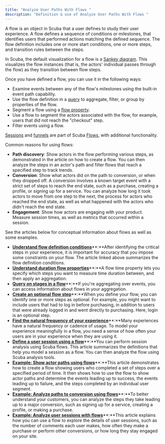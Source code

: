 ```yaml
---
title: "Analyze User Paths With Flows "
description: "Definition & use of Analyze User Paths With Flows "
---
```

A flow is an object in Scuba that a user defines to study their user experience. A flow defines a sequence of conditions or milestones, that identifies users that performed actions matching the defined sequence. The flow definition includes one or more start conditions, one or more steps, and transition rules between the steps.

In Scuba, the default visualization for a flow is a [Sankey diagram](https://scuba.atlassian.net/wiki/spaces/LEXICON/pages/1302462911/Sankey+Diagram). This visualizes the flow instances (that is, the actors' individual passes through the flow) as they transition between flow steps.

Once you have defined a flow, you can use it in the following ways:

- Examine events between any of the flow's milestones using the built-in event path capability.
- Use the flow definition in a [query](https://scuba.atlassian.net/wiki/spaces/LEXICON/pages/1302331895/Query) to aggregate, filter, or group by properties of the flow.
- Segment a flow using a [flow property](https://scuba.atlassian.net/wiki/spaces/LEXICON/pages/1302233361/Flow+Property).
- Use a flow to segment the actors associated with the flow, for example, users that did not reach the "checkout" step.
- Filter events using a flow.

[Sessions](https://scuba.atlassian.net/wiki/spaces/LEXICON/pages/1302266509/Session) and [funnels](https://scuba.atlassian.net/wiki/spaces/LEXICON/pages/1302331616/Funnel) are part of Scuba [Flows](https://scuba.atlassian.net/wiki/spaces/LEXICON/pages/1302430081/Flow), with additional functionality.

Common reasons for using flows:

- **Path discovery**: Show actors in the flow performing various steps, as demonstrated in the article on how to create a flow. You can then analyze the steps in an actor's path and filter flows that reach a specified step to track trends.
- **Conversion**: Show what actors did on the path to conversion, or when they dropped off. A conversion involves a known target event with a strict set of steps to reach the end state, such as a purchase, creating a profile, or signing up for a service. You can analyze how long it took actors to move from one step to the next, the process for actors who reached the end state, as well as what happened with the actors who didn't reach the end state.
- **Engagement**: Show how actors are engaging with your product. Measure session times, as well as metrics that occurred within a session.

See the articles below for conceptual information about flows as well as some examples.

- [**Understand flow definition conditions**](./analyze-user-paths-with-flows/understand-flow-definition-conditions)**:**After identifying the critical steps in your experience, it is important for accuracy that you impose some constraints on your flow. The article linked above summarizes the flow definition conditions.
- [**Understand duration flow properties**](./analyze-user-paths-with-flows/understand-duration-flow-properties)**:**A flow time property lets you specify which steps you want to measure time duration between, and then apply an aggregation.
- [**Query on stages in a flow**](./analyze-user-paths-with-flows/query-on-stages-in-a-flow)**:**If you're aggregating over events, you can access information about flows in your aggregation.
- [**Create an optional flow step**](./analyze-user-paths-with-flows/create-an-optional-flow-step)**:**When you define your flow, you can identify one or more steps as optional. For example, you might want to include users that had to log in before purchasing, in addition to users that were already logged in and went directly to purchasing. Here, login is an optional step.
- [**Find the natural frequency of your experience**](./analyze-user-paths-with-flows/find-a-natural-frequency-of-your-experience)**:**Many experiences have a natural frequency or cadence of usage. To model your experience meaningfully in a flow, you need a sense of how often your users are in your experience when they are using it.
- [**Define a user session using a flow**](./analyze-user-paths-with-flows/define-a-user-session-using-a-flow)**:**You can perform session analysis using Scuba flows. This article summarizes the definitions that help you model a session as a flow. You can then analyze the flow using Scuba analysis tools.
- [**Example: Show actor paths using flows**](./analyze-user-paths-with-flows/example-show-actor-paths-using-flows)**:**This article demonstrates how to create a flow showing users who completed a set of steps over a specified period of time. It then shows how to use the flow to show actor paths and determine the events leading up to success, the events leading up to failure, and the steps completed by an individual user segment.
- [**Example: Analyze paths to conversion using flows**](./analyze-user-paths-with-flows/example-analyze-paths-to-conversion-using-flows)**:**To better understand your customers, you can analyze the steps they take leading up to a major conversion, such as signing up for a service, creating a profile, or making a purchase.
- [**Example: Analyze user sessions with flows**](./analyze-user-paths-with-flows/example-analyze-user-sessions-with-flows)**:**This article explains how you can use a flow to explore the details of user sessions, such as the number of comments each user makes, how often they make a purchase or perform other conversions, or how long they stay engaged on your site.